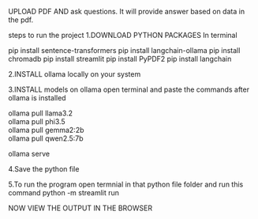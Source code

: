 UPLOAD PDF AND ask questions.
It will provide answer based on data in the pdf.

steps to run the project
1.DOWNLOAD PYTHON PACKAGES
In terminal

pip install sentence-transformers
pip install langchain-ollama
pip install chromadb
pip install streamlit
pip install PyPDF2
pip install langchain

2.INSTALL ollama locally on your system 

3.INSTALL models on ollama
open terminal and paste the commands after ollama is installed

ollama pull llama3.2       
ollama pull phi3.5          
ollama pull gemma2:2b      
ollama pull qwen2.5:7b       

ollama serve

4.Save the python file

5.To run the program open termnial in that python file folder and run this command
python -m streamlit run <filename>

NOW VIEW THE OUTPUT IN THE BROWSER
